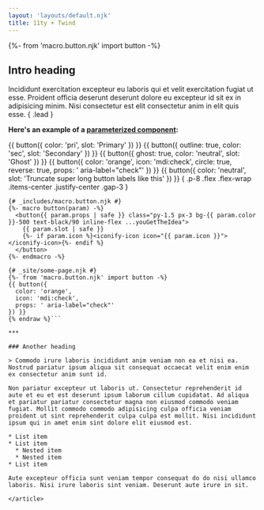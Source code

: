 ```yaml
---
layout: 'layouts/default.njk'
title: 11ty + Twind
---
```


{%- from 'macro.button.njk' import button -%}

<article class="prose prose-a:(text-pri-500) prose-headings:(text-wrap-balance) prose-pre:(bg-gray-800 dark:bg-gray-800) mx-auto max-w-4xl">

## Intro heading

Incididunt exercitation excepteur eu laboris qui et velit exercitation fugiat ut esse. Proident officia deserunt deserunt dolore eu excepteur id sit ex in adipisicing minim. Nisi consectetur est elit consectetur anim in elit quis esse. { .lead }

**Here's an example of a [parameterized component](https://github.com/craigerskine/11ty-twind/blob/main/_site/_includes/macro.button.njk):**

{{ button({
  color: 'pri',
  slot: 'Primary'
}) }} {{ button({
  outline: true,
  color: 'sec',
  slot: 'Secondary'
}) }} {{ button({
  ghost: true,
  color: 'neutral',
  slot: 'Ghost'
}) }} {{ button({
  color: 'orange',
  icon: 'mdi:check',
  circle: true,
  reverse: true,
  props: ' aria-label="check"'
}) }} {{ button({
  color: 'neutral',
  slot: 'Truncate super long button labels like this'
}) }} { .p-8 .flex .flex-wrap .items-center .justify-center .gap-3 }

```twig{% raw %}
{# _includes/macro.button.njk #}
{%- macro button(param) -%}
  <button{{ param.props | safe }} class="py-1.5 px-3 bg-{{ param.color }}-500 text-black/90 inline-flex ...youGetTheIdea">
    {{ param.slot | safe }}
    {%- if param.icon %}<iconify-icon icon="{{ param.icon }}"></iconify-icon>{%- endif %}
  </button>
{%- endmacro -%}

{# _site/some-page.njk #}
{%- from 'macro.button.njk' import button -%}
{{ button({
  color: 'orange',
  icon: 'mdi:check',
  props: ' aria-label="check"'
}) }}
{% endraw %}```

***

### Another heading

> Commodo irure laboris incididunt anim veniam non ea et nisi ea. Nostrud pariatur ipsum aliqua sit consequat occaecat velit enim enim ex consectetur anim sunt id.

Non pariatur excepteur ut laboris ut. Consectetur reprehenderit id aute et eu et est deserunt ipsum laborum cillum cupidatat. Ad aliqua et pariatur pariatur consectetur magna non eiusmod commodo veniam fugiat. Mollit commodo commodo adipisicing culpa officia veniam proident ut sint reprehenderit culpa culpa est mollit. Nisi incididunt ipsum qui in amet enim sint dolore elit eiusmod est.

* List item
* List item
  * Nested item
  * Nested item
* List item

Aute excepteur officia sunt veniam tempor consequat do do nisi ullamco laboris. Nisi irure laboris sint veniam. Deserunt aute irure in sit.

</article>
